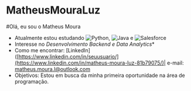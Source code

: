 # MatheusMouraLuz

#Olá, eu sou o Matheus Moura 

- Atualmente estou estudando ![Python](https://img.shields.io/badge/-Python-3776AB?style=for-the-badge&logo=python&logoColor=white), ![Java](https://img.shields.io/badge/-Java-007396?style=for-the-badge&logo=java&logoColor=white)
 e  ![Salesforce](https://img.shields.io/badge/-Salesforce-00A1E0?style=for-the-badge&logo=salesforce&logoColor=white)
- Interesse no *Desenvolvimento Backend e Data Analytics**
- Como me encontrar: [LinkedIn]([https://www.linkedin.com/in/seuusuario/](https://www.linkedin.com/in/matheus-moura-luz-81b79075/)| e-mail: matheus.moura.l@outlook.com
- Objetivos: Estou em busca da minha primeira oportunidade na área de programação.
